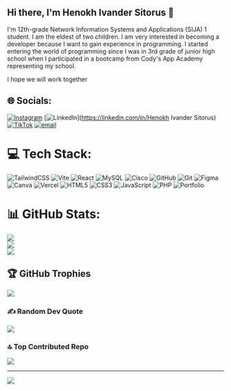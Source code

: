 ## Hi there, I'm Henokh Ivander Sitorus 👋

I'm 12th-grade Network Information Systems and Applications (SIJA) 1 student. I am the eldest of two children. I am very interested in becoming a developer because I want to gain experience in programming. I started entering the world of programming since I was in 3rd grade of junior high school when I participated in a bootcamp from Cody's App Academy representing my school.

I hope we will work together

## 🌐 Socials:
[![Instagram](https://img.shields.io/badge/Instagram-%23E4405F.svg?logo=Instagram&logoColor=white)](https://instagram.com/henokhivndr_) [![LinkedIn](https://img.shields.io/badge/LinkedIn-%230077B5.svg?logo=linkedin&logoColor=white)](https://linkedin.com/in/Henokh Ivander Sitorus) [![TikTok](https://img.shields.io/badge/TikTok-%23000000.svg?logo=TikTok&logoColor=white)](https://tiktok.com/@nokh.js) [![email](https://img.shields.io/badge/Email-D14836?logo=gmail&logoColor=white)](mailto:henokhsitorus7@gmail.com) 

# 💻 Tech Stack:
![TailwindCSS](https://img.shields.io/badge/tailwindcss-%2338B2AC.svg?style=for-the-badge&logo=tailwind-css&logoColor=white) ![Vite](https://img.shields.io/badge/vite-%23646CFF.svg?style=for-the-badge&logo=vite&logoColor=white) ![React](https://img.shields.io/badge/react-%2320232a.svg?style=for-the-badge&logo=react&logoColor=%2361DAFB) ![MySQL](https://img.shields.io/badge/mysql-4479A1.svg?style=for-the-badge&logo=mysql&logoColor=white) ![Cisco](https://img.shields.io/badge/cisco-%23049fd9.svg?style=for-the-badge&logo=cisco&logoColor=black) ![GitHub](https://img.shields.io/badge/github-%23121011.svg?style=for-the-badge&logo=github&logoColor=white) ![Git](https://img.shields.io/badge/git-%23F05033.svg?style=for-the-badge&logo=git&logoColor=white) ![Figma](https://img.shields.io/badge/figma-%23F24E1E.svg?style=for-the-badge&logo=figma&logoColor=white) ![Canva](https://img.shields.io/badge/Canva-%2300C4CC.svg?style=for-the-badge&logo=Canva&logoColor=white) ![Vercel](https://img.shields.io/badge/vercel-%23000000.svg?style=for-the-badge&logo=vercel&logoColor=white) ![HTML5](https://img.shields.io/badge/html5-%23E34F26.svg?style=for-the-badge&logo=html5&logoColor=white) ![CSS3](https://img.shields.io/badge/css3-%231572B6.svg?style=for-the-badge&logo=css3&logoColor=white) ![JavaScript](https://img.shields.io/badge/javascript-%23323330.svg?style=for-the-badge&logo=javascript&logoColor=%23F7DF1E) ![PHP](https://img.shields.io/badge/php-%23777BB4.svg?style=for-the-badge&logo=php&logoColor=white) ![Portfolio](https://img.shields.io/badge/Portfolio-%23000000.svg?style=for-the-badge&logo=firefox&logoColor=#FF7139)
# 📊 GitHub Stats:
![](https://github-readme-stats.vercel.app/api?username=SunburntPark&theme=dark&hide_border=false&include_all_commits=true&count_private=false)<br/>
![](https://nirzak-streak-stats.vercel.app/?user=SunburntPark&theme=dark&hide_border=false)<br/>
![](https://github-readme-stats.vercel.app/api/top-langs/?username=SunburntPark&theme=dark&hide_border=false&include_all_commits=true&count_private=false&layout=compact)

## 🏆 GitHub Trophies
![](https://github-profile-trophy.vercel.app/?username=SunburntPark&theme=radical&no-frame=false&no-bg=false&margin-w=4)

### ✍️ Random Dev Quote
![](https://quotes-github-readme.vercel.app/api?type=horizontal&theme=radical)

### 🔝 Top Contributed Repo
![](https://github-contributor-stats.vercel.app/api?username=SunburntPark&limit=5&theme=dark&combine_all_yearly_contributions=true)

---
[![](https://visitcount.itsvg.in/api?id=SunburntPark&icon=0&color=0)](https://visitcount.itsvg.in)

<!-- Proudly created with GPRM ( https://gprm.itsvg.in ) -->
